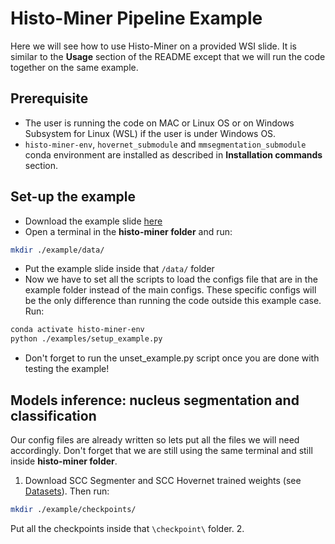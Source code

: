 # Histo-Miner Pipeline Example


Here we will see how to use Histo-Miner on a provided WSI slide. It is similar to the **Usage** section of the README except that we will run the code together on the same example. 


## Prerequisite

- The user is running the code on MAC or Linux OS or on Windows Subsystem for Linux (WSL) if the user is under Windows OS. 
- `histo-miner-env`, `hovernet_submodule` and `mmsegmentation_submodule` conda environment are installed as described in **Installation commands** section. 


## Set-up the example


- Download the example slide [here](https://uni-koeln.sciebo.de/s/m7Ko2UyL6Qo4bdM)
- Open a terminal in the **histo-miner folder** and run: 

```bash
mkdir ./example/data/  
```

- Put the example slide inside that `/data/` folder 
- Now we have to set all the scripts to load the configs file that are in the example folder instead of the main configs. These specific configs will be the only difference than running the code outside this example case. Run:

```bash
conda activate histo-miner-env
python ./examples/setup_example.py
```
- Don't forget to run the unset_example.py script once you are done with testing the example!




## Models inference: nucleus segmentation and classification


Our config files are already written so lets put all the files we will need accordingly. Don't forget that we are still using the same terminal and still inside **histo-miner folder**. 


1. Download SCC Segmenter and SCC Hovernet trained weights (see [Datasets](#datasets)). Then run:
```bash
mkdir ./example/checkpoints/  
```
Put all the checkpoints inside that `\checkpoint\` folder. 
2.  